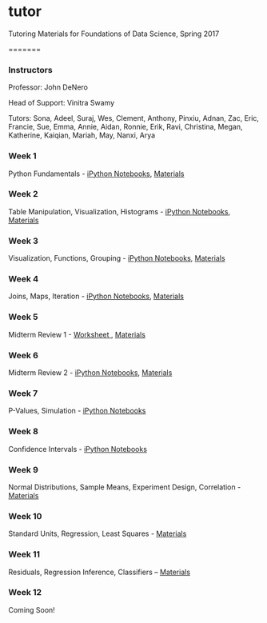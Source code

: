 # tutor
Tutoring Materials for Foundations of Data Science, Spring 2017

=======
### Instructors
Professor: John DeNero

Head of Support: Vinitra Swamy

Tutors: Sona, Adeel, Suraj, Wes, Clement, Anthony, Pinxiu, Adnan, Zac, Eric, Francie, Sue, Emma, Annie, Aidan, Ronnie, Erik, Ravi, Christina, Megan, Katherine, Kaiqian, Mariah, May, Nanxi, Arya

### Week 1
Python Fundamentals - <a href="http://datahub.berkeley.edu/user-redirect/interact?repo=data8assets&branch=gh-pages&path=materials/sp17/tutor/Week1"> iPython Notebooks</a>, <a href="https://github.com/data-8/tutor/tree/master/Week1"> Materials</a>

### Week 2
Table Manipulation, Visualization, Histograms - <a href="http://datahub.berkeley.edu/user-redirect/interact?repo=data8assets&branch=gh-pages&path=materials/sp17/tutor/Week2"> iPython Notebooks</a>, <a href="https://github.com/data-8/tutor/tree/master/Week2"> Materials</a>

### Week 3
Visualization, Functions, Grouping - <a href="http://datahub.berkeley.edu/user-redirect/interact?repo=data8assets&branch=gh-pages&path=materials/sp17/tutor/Week3"> iPython Notebooks</a>, <a href="https://github.com/data-8/tutor/tree/master/Week3"> Materials</a>

### Week 4
Joins, Maps, Iteration - <a href="http://datahub.berkeley.edu/user-redirect/interact?repo=data8assets&branch=gh-pages&path=materials/sp17/tutor/Week4"> iPython Notebooks</a>, <a href="https://github.com/data-8/tutor/tree/master/Week4"> Materials</a>

### Week 5
Midterm Review 1 - <a href= "https://github.com/data-8/tutor/blob/master/Week5/Midterm1ReviewWorksheet.pdf"> Worksheet </a>, <a href="https://github.com/data-8/tutor/tree/master/Week5"> Materials</a>

### Week 6
Midterm Review 2 - <a href="http://datahub.berkeley.edu/user-redirect/interact?repo=data8assets&branch=gh-pages&path=materials/sp17/tutor/Week6"> iPython Notebooks</a>, <a href="https://github.com/data-8/tutor/tree/master/Week6"> Materials</a>

### Week 7
P-Values, Simulation - <a href="http://datahub.berkeley.edu/user-redirect/interact?repo=data8assets&branch=gh-pages&path=materials/sp17/tutor/Week7"> iPython Notebooks</a>

### Week 8
Confidence Intervals - <a href="http://datahub.berkeley.edu/user-redirect/interact?repo=data8assets&branch=gh-pages&path=materials/sp17/tutor/Week8"> iPython Notebooks</a>

### Week 9
Normal Distributions, Sample Means, Experiment Design, Correlation - <a href="https://github.com/data-8/tutor/tree/master/Week9"> Materials</a>

### Week 10
Standard Units, Regression, Least Squares - <a href="https://github.com/data-8/tutor/tree/master/Week10"> Materials</a>

### Week 11
Residuals, Regression Inference, Classifiers – <a href="http://github.com/data-8/tutor/tree/master/Week11"> Materials </a> 

### Week 12 
Coming Soon!
